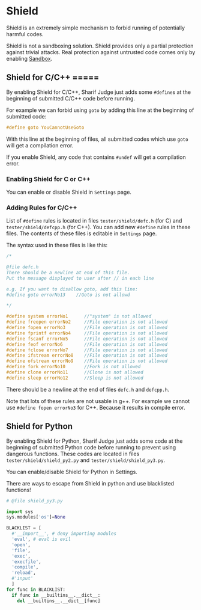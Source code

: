# Shield

Shield is an extremely simple mechanism to forbid running of potentially harmful codes.

Shield is not a sandboxing solution. Shield provides only a partial protection against trivial attacks. Real protection against untrusted code comes only by enabling [Sandbox](sandboxing.md).

## Shield for C/C++ =====

By enabling Shield for C/C++, Sharif Judge just adds some `#define`s at the beginning of submitted C/C++ code before running.

For example we can forbid using `goto` by adding this line at the beginning of submitted code:

```c
#define goto YouCannotUseGoto
```

With this line at the beginning of files, all submitted codes which use `goto` will get a compilation error.

If you enable Shield, any code that contains `#undef` will get a compilation error.

### Enabling Shield for C or C++

You can enable or disable Shield in `Settings` page.

### Adding Rules for C/C++

List of `#define` rules is located in files `tester/shield/defc.h` (for C) and `tester/shield/defcpp.h` (for C++). You can add new `#define` rules in these files. The contents of these files is editable in `Settings` page.

The syntax used in these files is like this:

```c
/*

@file defc.h
There should be a newline at end of this file.
Put the message displayed to user after // in each line

e.g. If you want to disallow goto, add this line:
#define goto errorNo13    //Goto is not allowd

*/

#define system errorNo1      //"system" is not allowed
#define freopen errorNo2     //File operation is not allowed
#define fopen errorNo3       //File operation is not allowed
#define fprintf errorNo4     //File operation is not allowed
#define fscanf errorNo5      //File operation is not allowed
#define feof errorNo6        //File operation is not allowed
#define fclose errorNo7      //File operation is not allowed
#define ifstream errorNo8    //File operation is not allowed
#define ofstream errorNo9    //File operation is not allowed
#define fork errorNo10       //Fork is not allowed
#define clone errorNo11      //Clone is not allowed
#define sleep errorNo12      //Sleep is not allowed
```

There should be a newline at the end of files `defc.h` and `defcpp.h`.

Note that lots of these rules are not usable in g++. For example we cannot use `#define fopen errorNo3` for C++. Because it results in compile error.

## Shield for Python

By enabling Shield for Python, Sharif Judge just adds some code at the beginning of submitted Python code before running to prevent using dangerous functions. These codes are located in files `tester/shield/shield_py2.py` and `tester/shield/shield_py3.py`.

You can enable/disable Shield for Python in Settings.

There are ways to escape from Shield in python and use blacklisted functions!

```python
# @file shield_py3.py

import sys
sys.modules['os']=None

BLACKLIST = [
  #'__import__', # deny importing modules
  'eval', # eval is evil
  'open',
  'file',
  'exec',
  'execfile',
  'compile',
  'reload',
  #'input'
  ]
for func in BLACKLIST:
  if func in __builtins__.__dict__:
    del __builtins__.__dict__[func]
```
